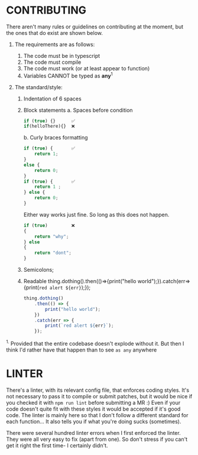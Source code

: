 # CONTRIBUTING

There aren't many rules or guidelines on contributing at the moment, but the ones that do exist are shown below.

1.  The requirements are as follows:

    1.  The code must be in typescript
    2.  The code must compile
    3.  The code must work (or at least appear to function)
    4.  Variables CANNOT be typed as **any**<sup>1</sup>

2.  The standard/style:

    1.  Indentation of 6 spaces

    2.  Block statements
        a. Spaces before condition

        ```javascript
        if (true) {}      ✅
        if(helloThere){}  ❌
        ```

        b. Curly braces formatting

        ```javascript
        if (true) {       ✅
        	return 1;
        }
        else {
        	return 0;
        }
        if (true) {       ✅
        	return 1 ;
        } else {
        	return 0;
        }
        ```

        Either way works just fine. So long as this does not happen.

        ```javascript
        if (true)         ❌
        {
        	return "why";
        } else
        {
        	return "dont";
        }
        ```

    3.  Semicolons;

    4.  Readable thing.dothing().then(()=>{print("hello world");}).catch(err=>{print(`red alert ${err}`);});

        ```javascript
        thing.dothing()
            .then(() => {
                print("hello world");
            })
            .catch(err => {
                print(`red alert ${err}`);
            });
        ```

<sup>1.</sup> Provided that the entire codebase doesn't explode without it. But then I think I'd rather have that happen than to see `as any` anywhere

# LINTER

There's a linter, with its relevant config file, that enforces coding styles. It's not necessary to pass it to compile or submit patches, but it would be nice if you checked it with `npm run lint` before submitting a MR :)
Even if your code doesn't quite fit with these styles it would be accepted if it's good code. The linter is mainly here so that I don't follow a different standard for each function... It also tells you if what you're doing sucks (sometimes).

There were several hundred linter errors when I first enforced the linter. They were all very easy to fix (apart from one). So don't stress if you can't get it right the first time- I certainly didn't.
